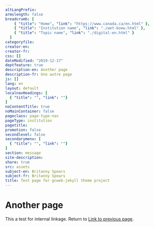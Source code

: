 ```yaml
---
altLangPrefix: 
armslength: false
breadcrumb: [
    { "title": "Home", "link": "https://www.canada.ca/en.html" },
    { "title": "Institution name", "link": "./wet-boew.html" },
    { "title": "Topic name", "link": "./digital-en.html" }
  ]
categoryfile:
creator-en:
creator-fr:
css: []
dateModified: "2019-12-17"
deptfeature: true
description-en: Another page
description-fr: Une autre page
js: []
lang: en
layout: default
localnavHeadings: [
  { "title": "", "link": ""}
]
noContentTitle: true
noMainContainer: false
pageclass: page-type-nav
pageType: institution
pagetitle: 
promotion: false
secondlevel: false
secondarymenu: [
  { "title": "", "link": ""}
]
section: message
site-description: 
share: true
src: assets
subject-en: Britanny Spears
subject-fr: Britanny Spears
title: Test page for gcweb-jekyll theme project
---
```

# Another page

This a test for internal linkage. Return to [Link to previous page](./index.html).